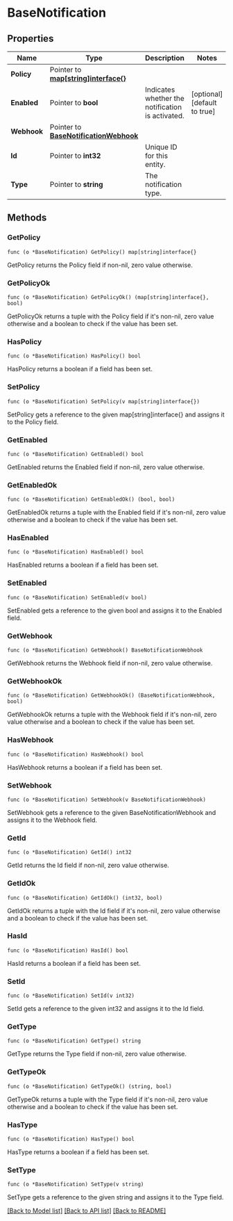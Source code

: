 # BaseNotification

## Properties

Name | Type | Description | Notes
------------ | ------------- | ------------- | -------------
**Policy** | Pointer to [**map[string]interface{}**](.md) |  | 
**Enabled** | Pointer to **bool** | Indicates whether the notification is activated. | [optional] [default to true]
**Webhook** | Pointer to [**BaseNotificationWebhook**](BaseNotificationWebhook.md) |  | 
**Id** | Pointer to **int32** | Unique ID for this entity. | 
**Type** | Pointer to **string** | The notification type. | 

## Methods

### GetPolicy

`func (o *BaseNotification) GetPolicy() map[string]interface{}`

GetPolicy returns the Policy field if non-nil, zero value otherwise.

### GetPolicyOk

`func (o *BaseNotification) GetPolicyOk() (map[string]interface{}, bool)`

GetPolicyOk returns a tuple with the Policy field if it's non-nil, zero value otherwise
and a boolean to check if the value has been set.

### HasPolicy

`func (o *BaseNotification) HasPolicy() bool`

HasPolicy returns a boolean if a field has been set.

### SetPolicy

`func (o *BaseNotification) SetPolicy(v map[string]interface{})`

SetPolicy gets a reference to the given map[string]interface{} and assigns it to the Policy field.

### GetEnabled

`func (o *BaseNotification) GetEnabled() bool`

GetEnabled returns the Enabled field if non-nil, zero value otherwise.

### GetEnabledOk

`func (o *BaseNotification) GetEnabledOk() (bool, bool)`

GetEnabledOk returns a tuple with the Enabled field if it's non-nil, zero value otherwise
and a boolean to check if the value has been set.

### HasEnabled

`func (o *BaseNotification) HasEnabled() bool`

HasEnabled returns a boolean if a field has been set.

### SetEnabled

`func (o *BaseNotification) SetEnabled(v bool)`

SetEnabled gets a reference to the given bool and assigns it to the Enabled field.

### GetWebhook

`func (o *BaseNotification) GetWebhook() BaseNotificationWebhook`

GetWebhook returns the Webhook field if non-nil, zero value otherwise.

### GetWebhookOk

`func (o *BaseNotification) GetWebhookOk() (BaseNotificationWebhook, bool)`

GetWebhookOk returns a tuple with the Webhook field if it's non-nil, zero value otherwise
and a boolean to check if the value has been set.

### HasWebhook

`func (o *BaseNotification) HasWebhook() bool`

HasWebhook returns a boolean if a field has been set.

### SetWebhook

`func (o *BaseNotification) SetWebhook(v BaseNotificationWebhook)`

SetWebhook gets a reference to the given BaseNotificationWebhook and assigns it to the Webhook field.

### GetId

`func (o *BaseNotification) GetId() int32`

GetId returns the Id field if non-nil, zero value otherwise.

### GetIdOk

`func (o *BaseNotification) GetIdOk() (int32, bool)`

GetIdOk returns a tuple with the Id field if it's non-nil, zero value otherwise
and a boolean to check if the value has been set.

### HasId

`func (o *BaseNotification) HasId() bool`

HasId returns a boolean if a field has been set.

### SetId

`func (o *BaseNotification) SetId(v int32)`

SetId gets a reference to the given int32 and assigns it to the Id field.

### GetType

`func (o *BaseNotification) GetType() string`

GetType returns the Type field if non-nil, zero value otherwise.

### GetTypeOk

`func (o *BaseNotification) GetTypeOk() (string, bool)`

GetTypeOk returns a tuple with the Type field if it's non-nil, zero value otherwise
and a boolean to check if the value has been set.

### HasType

`func (o *BaseNotification) HasType() bool`

HasType returns a boolean if a field has been set.

### SetType

`func (o *BaseNotification) SetType(v string)`

SetType gets a reference to the given string and assigns it to the Type field.


[[Back to Model list]](../README.md#documentation-for-models) [[Back to API list]](../README.md#documentation-for-api-endpoints) [[Back to README]](../README.md)


